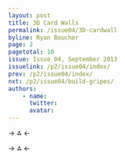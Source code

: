 ```yaml
---
layout: post
title: 3D Card Walls
permalink: /issue04/3D-cardwall
byline: Ryan Boucher
page: 2
pagetotal: 10
issue: Issue 04, September 2013
issuelink: /p2/issue04/index/
prev: /p2/issue04/index/
nxt: /p2/issue04/build-gripes/
authors:
    - name: 
      twitter: 
      avatar: 
---
```



-> ⁂ <-


-> ⁂ <-



